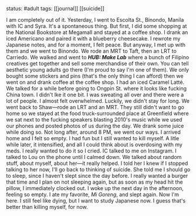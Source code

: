 status: #adult 
tags: [[journal]] [[suicide]] 

I am completely out of it. Yesterday, I went to Escolta St., Binondo, Manila with IC and Syra. It's a spontaneous thing. But first, I did some shopping at the National Bookstore at Megamall and stayed at a coffee shop. I drank an iced Americano and paired it with a blueberry cheesecake. I rewrote my Japanese notes, and for a moment, I felt peace. But anyway, I met up with them and we went to Binondo. We rode an MRT to Taft, then an LRT to Carriedo. We walked and went to ***HUB: Make Lab*** where a bunch of Filipino creatives get together and sell some merchandise of their own. You can tell aesthetic young adults go there (I'm proud to say I'm one of them). We only bought some stickers and pins (that's the only thing I can afford) then we went on and drank coffee at the coffee shop. I had an iced Caramel Latté. We talked for a while before going to Ongpin St. where it looks like fucking China town. I didn't lke it one bit. I was sweating all over and there were a lot of people. I almost felt overwhelmed. Luckily, we didn't stay for long. We went back to Shaw—rode an LRT and an MRT. They still didn't want to go home so we stayed at the food truck-surrounded place at Greenfield where we sat next to the fucking speakers blasting 2010's music while we used our phones and posted photos of us during the day. We drank some juice while doing so. Not long after, around 8 PM, we went our ways. I arrived home and I felt so empty. I had fun but I still wanted to kill myself. A litle while later, it intensified, and all I could think about is overdosing with my meds. I really wanted to do it so I cried. IC talked to me on Instagram. I talked to Lou on the phone until I calmed down. We talked about random stuff, about myself, about her—it really helped. I told her I knew if I stopped talking to her now, I'll go back to thinking of suicide. She told me I should go to sleep, since I haven't slept since the day before. I really wanted a burger that time and I plan on not sleeping again, but as soon as my head hit the pillow, I immediately clocked out. I woke up the next day in the afternoon, feeling so empty. I ate my favorite, *Mi Goreng*, and slept again. Now I'm here. I still feel like dying, but I want to study Japanese now. I guess that's better than killing myself, for now.